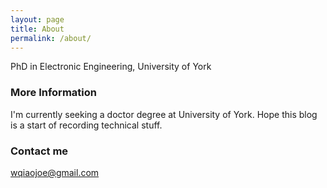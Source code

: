 ```yaml
---
layout: page
title: About
permalink: /about/
---
```


PhD in Electronic Engineering, University of York

### More Information

I'm currently seeking a doctor degree at University of York. Hope this blog is a start of recording technical stuff. 

### Contact me

[wqiaojoe@gmail.com](wqiaojoe@gmail.com)
